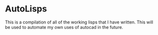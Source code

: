 # AutoLisps
This is a compilation of all of the working lisps that I have written. This will be used to automate my own uses of autocad in the future.
